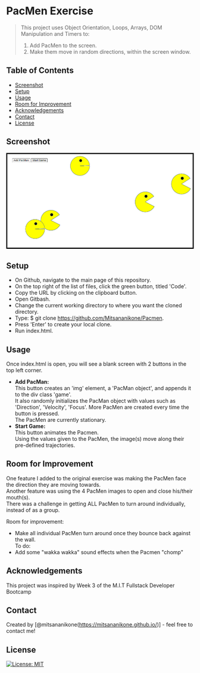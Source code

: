 # PacMen Exercise
> This project uses Object Orientation, Loops, Arrays, DOM Manipulation and Timers to:
> 1) Add PacMen to the screen.
> 2) Make them move in random directions, within the screen window.


## Table of Contents
* [Screenshot](#screenshot)
* [Setup](#setup)
* [Usage](#usage)
* [Room for Improvement](#room-for-improvement)
* [Acknowledgements](#acknowledgements)
* [Contact](#contact)
* [License](#license)

## Screenshot
![My Image](images/PacMenScreenshot.png)



## Setup
- On Github, navigate to the main page of this repository.
- On the top right of the list of files, click the green button, titled 'Code'.
- Copy the URL by clicking on the clipboard button.
- Open Gitbash.
- Change the current working directory to where you want the cloned directory.
- Type:  $ git clone https://github.com/Mitsananikone/Pacmen.
- Press 'Enter' to create your local clone.
- Run index.html.

## Usage
Once index.html is open, you will see a blank screen with 2 buttons in the top left corner.
- <b>Add PacMan:</b>  
This button creates an 'img' element, a 'PacMan object', and appends it to the div class 'game'. <br />
It also randomly initializes the PacMan object with values such as 'Direction', 'Velocity', 'Focus'.
More PacMen are created every time the button is pressed. <br />
The PacMen are currently stationary. <br />
- <b>Start Game:</b><br />
This button animates the Pacmen. <br />
Using the values given to the PacMen, the image(s) move along their pre-defined trajectories.  <br />


## Room for Improvement
One feature I added to the original exercise was making the PacMen face the direction they are moving towards. <br />
Another feature was using the 4 PacMen images to open and close his/their mouth(s). <br />
There was a challenge in getting ALL PacMen to turn around individually, instead of as a group. 


Room for improvement:
- Make all individual PacMen turn around once they bounce back against the wall. <br />
To do:
- Add some "wakka wakka" sound effects when the Pacmen "chomp"


## Acknowledgements
This project was inspired by Week 3 of the M.I.T Fullstack Developer Bootcamp


## Contact
Created by [@mitsananikone(https://mitsananikone.github.io/)] - feel free to contact me!


## License
[![License: MIT](https://img.shields.io/badge/License-MIT-yellow.svg)](https://opensource.org/licenses/MIT)
